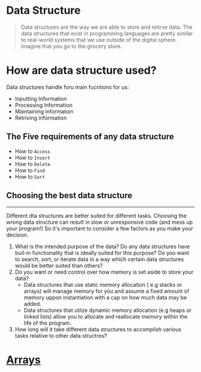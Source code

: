 # Data Structure

> Data structures are the way we are able to store and retirve data. The data structures that exist in programming languages are pretty similar to real-world systems that we use outside of the digital sphere. Imagine that you go to the grocery store.

# How are data structure used?
Data structures handle foru main fucntions for us:
+ Inputting Information
+ Processing Information 
+ Maintaining informatoin 
+ Retriving information 

## The Five requirements of any data structure
+ How to ```Access```
+ How to ```Insert```
+ How to ```Delete```
+ How to ```Find```
+ How to ```Sort```

## Choosing the best data structure
___
Different dta structures are better suited for different tasks. Choosing the wrong data structure can result in slow or unresponsive code (and mess up your program!) So it's important to consider a few factors as you make your decision.

1. What is the intended purpose of the data? Do any data structures have buil-in functionality that is ideally suited for this purpose? Do you want to search, sort, or iterate data in a way which certain data structures would be better suited than others?
2. Do you want or need control over how memory is set aside to store your data?
    + Data structures that use static memory allocation ( e.g stacks or arrays) will manage memory for you and assume a fixed amount of memory uppon instantiation with a cap on how much data may be added.
    + Data structures that utilze dynamic memory allocation (e.g heaps or linked lists) allow you to allocate and reallocate memory within the life of the program.
3. How long will it take different data structures to accomplish various tasks relative to other data structres?

# [Arrays](/Arrays/README.md)